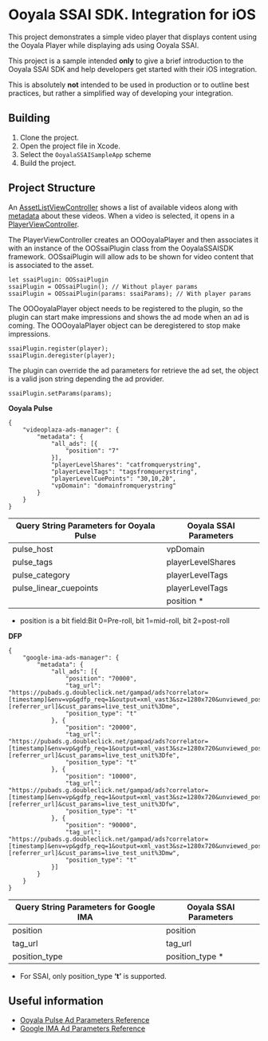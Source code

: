 # Ooyala SSAI SDK. Integration for iOS

This project demonstrates a simple video player that displays content using the Ooyala Player while displaying ads using Ooyala SSAI.

This project is a sample intended **only** to give a brief introduction to the Ooyala SSAI SDK and help developers get started with their iOS integration.

This is absolutely **not** intended to be used in production or to outline best practices, but rather a simplified way of developing your integration.


## Building

1. Clone the project.
2. Open the project file in Xcode.
3. Select the ```OoyalaSSAISampleApp``` scheme
4. Build the project.


## Project Structure

An [AssetListViewController](./OoyalaSSAISampleApp/Views/AssetListViewController.swift) shows a list of available videos along with [metadata](./OoyalaSSAISampleApp/Models/PlayerSelectionOption.swift) about these videos. When a video is selected, it opens in a [PlayerViewController](./OoyalaSSAISampleApp/Views/PlayerViewController.swift).

The PlayerViewController creates an OOOoyalaPlayer and then associates it with an instance of the OOSsaiPlugin class from the OoyalaSSAISDK framework. OOSsaiPlugin will allow ads to be shown for video content that is associated to the asset.

```
let ssaiPlugin: OOSsaiPlugin
ssaiPlugin = OOSsaiPlugin(); // Without player params
ssaiPlugin = OOSsaiPlugin(params: ssaiParams); // With player params
```

The OOOoyalaPlayer object needs to be registered to the plugin, so the plugin can start make impressions and shows the ad mode when an ad is coming. The OOOoyalaPlayer object can be deregistered to stop make impressions.

```
ssaiPlugin.register(player);
ssaiPlugin.deregister(player);
```

The plugin can override the ad parameters for retrieve the ad set, the object is a valid json string depending the ad provider.

```
ssaiPlugin.setParams(params);
```

**Ooyala Pulse**
```
{
	"videoplaza-ads-manager": {
		"metadata": {
			"all_ads": [{
				"position": "7"
			}],
			"playerLevelShares": "catfromquerystring",
			"playerLevelTags": "tagsfromquerystring",
			"playerLevelCuePoints": "30,10,20",
			"vpDomain": "domainfromquerystring"
		}
	}
}
```

| Query String Parameters for Ooyala Pulse | Ooyala SSAI Parameters |
| -----------------------------------------| ---------------------- |
| pulse_host                               | vpDomain               |
| pulse_tags                               | playerLevelShares      |
| pulse_category                           | playerLevelTags        |
| pulse_linear_cuepoints                   | playerLevelTags        |
|                                          | position *             |

* position is a bit field:Bit 0=Pre-roll, bit 1=mid-roll, bit 2=post-roll

**DFP**
```
{
	"google-ima-ads-manager": {
		"metadata": {
			"all_ads": [{
				"position": "70000",
				"tag_url": "https://pubads.g.doubleclick.net/gampad/ads?correlator=[timestamp]&env=vp&gdfp_req=1&output=xml_vast3&sz=1280x720&unviewed_position_start=1&ad_rule=0&pmnd=0&pmxd=90000&pmad=15&d_impl=1&d_imp_hdr=1&iu=/7521029/live_test_unit&url=[referrer_url]&cust_params=live_test_unit%3Dme",
				"position_type": "t"
			}, {
				"position": "20000",
				"tag_url": "https://pubads.g.doubleclick.net/gampad/ads?correlator=[timestamp]&env=vp&gdfp_req=1&output=xml_vast3&sz=1280x720&unviewed_position_start=1&ad_rule=0&pmnd=0&pmxd=90000&pmad=15&d_impl=1&d_imp_hdr=1&iu=/7521029/live_test_unit&url=[referrer_url]&cust_params=live_test_unit%3Dfe",
				"position_type": "t"
			}, {
				"position": "10000",
				"tag_url": "https://pubads.g.doubleclick.net/gampad/ads?correlator=[timestamp]&env=vp&gdfp_req=1&output=xml_vast3&sz=1280x720&unviewed_position_start=1&ad_rule=0&pmnd=0&pmxd=90000&pmad=15&d_impl=1&d_imp_hdr=1&iu=/7521029/live_test_unit&url=[referrer_url]&cust_params=live_test_unit%3Dfw",
				"position_type": "t"
			}, {
				"position": "90000",
				"tag_url": "https://pubads.g.doubleclick.net/gampad/ads?correlator=[timestamp]&env=vp&gdfp_req=1&output=xml_vast3&sz=1280x720&unviewed_position_start=1&ad_rule=0&pmnd=0&pmxd=90000&pmad=15&d_impl=1&d_imp_hdr=1&iu=/7521029/live_test_unit&url=[referrer_url]&cust_params=live_test_unit%3Dmw",
				"position_type": "t"
			}]
		}
	}
}
```

| Query String Parameters for Google IMA | Ooyala SSAI Parameters |
| ---------------------------------------| ---------------------- |
| position                               | position               |
| tag_url                                | tag_url                |
| position_type                          | position_type *        |

* For SSAI, only position_type **‘t’** is supported.


## Useful information

- [Ooyala Pulse Ad Parameters Reference](https://help.ooyala.com/video-platform/concepts/pbv4_ads_dev_pulse_parameters.html)
- [Google IMA Ad Parameters Reference](https://help.ooyala.com/video-platform/concepts/pbv4_ads_dev_google_ima_parameters.html)
